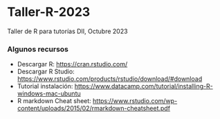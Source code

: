 # Taller-R-2023
Taller de R para tutorías DII, Octubre 2023

### Algunos recursos
- Descargar R: https://cran.rstudio.com/
- Descargar R Studio: https://www.rstudio.com/products/rstudio/download/#download
- Tutorial instalación: https://www.datacamp.com/tutorial/installing-R-windows-mac-ubuntu
- R markdown Cheat sheet: https://www.rstudio.com/wp-content/uploads/2015/02/rmarkdown-cheatsheet.pdf


